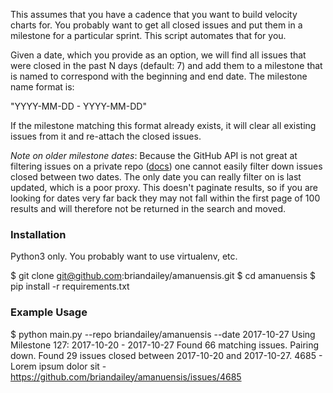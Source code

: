 This assumes that you have a cadence that you want to build velocity charts for.
You probably want to get all closed issues and put them in a milestone for a particular
sprint. This script automates that for you.

Given a date, which you provide as an option, we will find all issues that were
closed in the past N days (default: 7) and add them to a milestone that is named
to correspond with the beginning and end date. The milestone name format is:

"YYYY-MM-DD - YYYY-MM-DD"

If the milestone matching this format already exists, it will clear all existing
issues from it and re-attach the closed issues.

_Note on older milestone dates_: Because the GitHub API is not great at filtering issues
on a private repo ([docs](https://developer.github.com/v3/issues/#list-issues-for-a-repository)) one cannot
easily filter down issues closed between two dates. The only date you can really filter
on is last updated, which is a poor proxy. This doesn't paginate results, so if
you are looking for dates very far back they may not fall within the first page
of 100 results and will therefore not be returned in the search and moved.

### Installation

Python3 only. You probably want to use virtualenv, etc.

  $ git clone git@github.com:briandailey/amanuensis.git
  $ cd amanuensis
  $ pip install -r requirements.txt

### Example Usage

  $ python main.py --repo briandailey/amanuensis --date 2017-10-27
  Using Milestone 127: 2017-10-20 - 2017-10-27
  Found 66 matching issues. Pairing down.
  Found 29 issues closed between 2017-10-20 and 2017-10-27.
  4685 - Lorem ipsum dolor sit - https://github.com/briandailey/amanuensis/issues/4685
